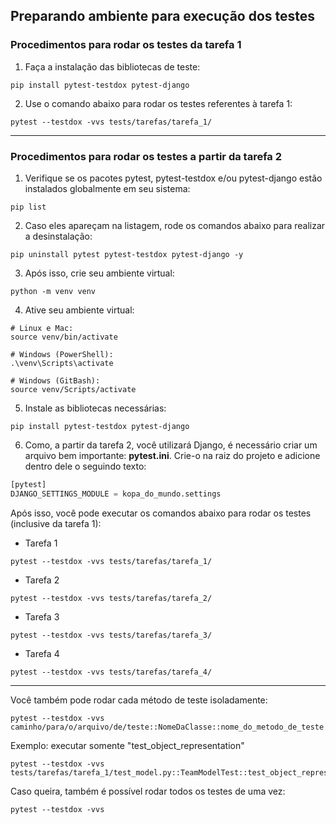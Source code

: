 ## Preparando ambiente para execução dos testes

### Procedimentos para rodar os testes da tarefa 1

1. Faça a instalação das bibliotecas de teste:

```shell
pip install pytest-testdox pytest-django
```

2. Use o comando abaixo para rodar os testes referentes à tarefa 1:

```shell
pytest --testdox -vvs tests/tarefas/tarefa_1/
```

---

### Procedimentos para rodar os testes a partir da tarefa 2

1. Verifique se os pacotes pytest, pytest-testdox e/ou pytest-django estão instalados globalmente em seu sistema:

```shell
pip list
```

2. Caso eles apareçam na listagem, rode os comandos abaixo para realizar a desinstalação:

```shell
pip uninstall pytest pytest-testdox pytest-django -y
```

3. Após isso, crie seu ambiente virtual:

```shell
python -m venv venv
```

4. Ative seu ambiente virtual:

```shell
# Linux e Mac:
source venv/bin/activate

# Windows (PowerShell):
.\venv\Scripts\activate

# Windows (GitBash):
source venv/Scripts/activate
```

5. Instale as bibliotecas necessárias:

```shell
pip install pytest-testdox pytest-django
```

6. Como, a partir da tarefa 2, você utilizará Django, é necessário criar um arquivo bem importante: **pytest.ini**. Crie-o na raiz do projeto e adicione dentro dele o seguindo texto:

```python
[pytest]
DJANGO_SETTINGS_MODULE = kopa_do_mundo.settings
```

Após isso, você pode executar os comandos abaixo para rodar os testes (inclusive da tarefa 1):

- Tarefa 1

```shell
pytest --testdox -vvs tests/tarefas/tarefa_1/
```

- Tarefa 2

```shell
pytest --testdox -vvs tests/tarefas/tarefa_2/
```

- Tarefa 3

```shell
pytest --testdox -vvs tests/tarefas/tarefa_3/
```

- Tarefa 4

```shell
pytest --testdox -vvs tests/tarefas/tarefa_4/
```

---

Você também pode rodar cada método de teste isoladamente:

```shell
pytest --testdox -vvs caminho/para/o/arquivo/de/teste::NomeDaClasse::nome_do_metodo_de_teste
```

Exemplo: executar somente "test_object_representation"

```shell
pytest --testdox -vvs tests/tarefas/tarefa_1/test_model.py::TeamModelTest::test_object_representation
```

Caso queira, também é possível rodar todos os testes de uma vez:

```shell
pytest --testdox -vvs
```
